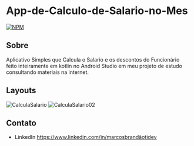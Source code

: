 # App-de-Calculo-de-Salario-no-Mes
[![NPM](https://img.shields.io/npm/l/react)](https://github.com/MarcosBrandao21/App-de-Calculo-de-Salario-no-Mes/blob/master/LICENSE)

## Sobre
Aplicativo Simples que Calcula o Salario e os descontos do Funcionário feito inteiramente em kotlin no Android Studio em meu projeto de estudo consultando materiais na internet.

## Layouts
  
  ![CalculaSalario](https://user-images.githubusercontent.com/57876319/111096624-bd842800-851e-11eb-84df-0c0e350cdf48.PNG)  ![CalculaSalario02](https://user-images.githubusercontent.com/57876319/111096736-f3c1a780-851e-11eb-86a5-99463e562c92.PNG)
  
 ## Contato
- LinkedIn
https://www.linkedin.com/in/marcosbrandãotidev

